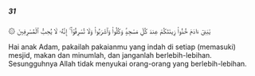 ##### 31

<span class="ayah">۞ يَٰبَنِىٓ ءَادَمَ خُذُوا۟ زِينَتَكُمْ عِندَ كُلِّ مَسْجِدٍۢ وَكُلُوا۟ وَٱشْرَبُوا۟ وَلَا تُسْرِفُوٓا۟ ۚ إِنَّهُۥ لَا يُحِبُّ ٱلْمُسْرِفِينَ</span>

<span class="ayah_translation">Hai anak Adam, pakailah pakaianmu yang indah di setiap (memasuki) mesjid, makan dan minumlah, dan janganlah berlebih-lebihan. Sesungguhnya Allah tidak menyukai orang-orang yang berlebih-lebihan.</span>
